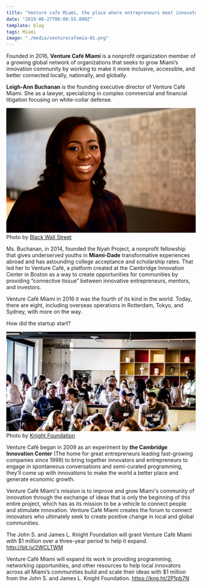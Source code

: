 ```yaml
---
title: "Venture cafe Miami, the place where entrepreneurs meet innovators"
date: "2019-06-27T08:00:55.000Z"
template: blog
tags: Miami
image: "./media/venturecafemia-01.png"
---
```


<youtube-video id="https://www.youtube.com/watch?v=2AjDxF5nAIY"></youtube-video>

Founded in 2016, **Venture Café Miami** is a nonprofit organization member of a growing global network of organizations that seeks to grow
Miami’s innovation community by working to make it more inclusive, accessible, and better connected locally, nationally, and globally.

**Leigh-Ann Buchanan** is the founding executive director of Venture Café Miami. She as a lawyer, specializing in complex commercial and
financial litigation focusing on white-collar defense.

![Leigh-Ann Buchanan](media/venturecafe2.png)
<credits>Photo by [Black Wall Street](https://bwshomecoming.com/)</credits>

Ms. Buchanan, in 2014, founded the Nyah Project, a nonprofit fellowship that gives underserved youths in **Miami-Dade** transformative
experiences abroad and has astounding college acceptance and scholarship rates. That led her to Venture Café, a platform created at the
Cambridge Innovation Center in Boston as a way to create opportunities for communities by providing “connective tissue” between innovative
entrepreneurs, mentors, and investors.

Venture Café Miami in 2016 it was the fourth of its kind in the world. Today, there are eight, including overseas operations in Rotterdam,
Tokyo, and Sydney, with more on the way.

<title-2>How did the startup start?</title-2>

![Venture Cafe Miami](media/venturecafe3.png)
<credits>Photo by [Knight Foundation](https://knightfoundation.org/)</credits>

Venture Café began in 2009 as an experiment by **the Cambridge Innovation Center** (The home for great entrepreneurs leading fast-growing
companies since 1999) to bring together innovators and entrepreneurs to engage in spontaneous conversations and semi-curated programming,
they’ll come up with innovations to make the world a better place and generate economic growth.

Venture Café Miami's mission is to improve and grow Miami's community of innovation through the exchange of ideas that is only the
beginning of this entire project, which has as its mission to be a vehicle to connect people and stimulate innovation. Venture Café Miami
creates the forum to connect innovators who ultimately seek to create positive change in local and global communities.

<block-quote>The John S. and James L. Knight Foundation will grant Venture Café Miami with $1 million over a three-year period to help
it expand.</block-quote> <credits>http://bit.ly/2WCLTWM</credits>

<block-quote>Venture Café Miami will expand its work in providing programming, networking opportunities, and other resources to help
local innovators across all Miami’s communities build and scale their ideas with $1 million from the John S. and James L. Knight
Foundation.</block-quote> <credits>https://kng.ht/2P1pb7N</credits>
